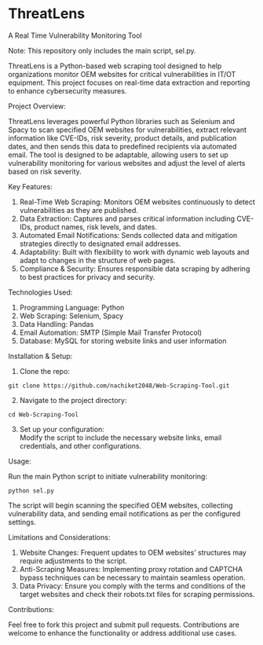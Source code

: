 # ThreatLens
A Real Time Vulnerability Monitoring Tool

Note: This repository only includes the main script, sel.py.

ThreatLens is a Python-based web scraping tool designed to help organizations monitor OEM websites for critical vulnerabilities in IT/OT equipment. This project focuses on real-time data extraction and reporting to enhance cybersecurity measures.

Project Overview:

ThreatLens leverages powerful Python libraries such as Selenium and Spacy to scan specified OEM websites for vulnerabilities, extract relevant information like CVE-IDs, risk severity, product details, and publication dates, and then sends this data to predefined recipients via automated email. The tool is designed to be adaptable, allowing users to set up vulnerability monitoring for various websites and adjust the level of alerts based on risk severity.

Key Features:

1. Real-Time Web Scraping: Monitors OEM websites continuously to detect vulnerabilities as they are published.  
2. Data Extraction: Captures and parses critical information including CVE-IDs, product names, risk levels, and dates.  
3. Automated Email Notifications: Sends collected data and mitigation strategies directly to designated email addresses.  
4. Adaptability: Built with flexibility to work with dynamic web layouts and adapt to changes in the structure of web pages.  
5. Compliance & Security: Ensures responsible data scraping by adhering to best practices for privacy and security.  


Technologies Used:

1. Programming Language: Python  
2. Web Scraping: Selenium, Spacy  
3. Data Handling: Pandas  
4. Email Automation: SMTP (Simple Mail Transfer Protocol)  
5. Database: MySQL for storing website links and user information  

Installation & Setup:  

1. Clone the repo:   

  ```git clone https://github.com/nachiket2048/Web-Scraping-Tool.git```  

2. Navigate to the project directory:

  ```cd Web-Scraping-Tool``` 

3. Set up your configuration:  
Modify the script to include the necessary website links, email credentials, and other configurations.

Usage: 

Run the main Python script to initiate vulnerability monitoring:

```python sel.py```

The script will begin scanning the specified OEM websites, collecting vulnerability data, and sending email notifications as per the configured settings.

Limitations and Considerations:

1. Website Changes: Frequent updates to OEM websites’ structures may require adjustments to the script.  
2. Anti-Scraping Measures: Implementing proxy rotation and CAPTCHA bypass techniques can be necessary to maintain seamless operation.  
3. Data Privacy: Ensure you comply with the terms and conditions of the target websites and check their robots.txt files for scraping permissions.  


Contributions:

Feel free to fork this project and submit pull requests. Contributions are welcome to enhance the functionality or address additional use cases.


